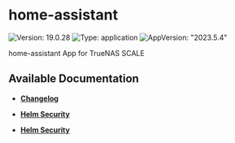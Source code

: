 # home-assistant

![Version: 19.0.28](https://img.shields.io/badge/Version-19.0.28-informational?style=flat-square) ![Type: application](https://img.shields.io/badge/Type-application-informational?style=flat-square) ![AppVersion: "2023.5.4"](https://img.shields.io/badge/AppVersion-"2023.5.4"-informational?style=flat-square)

home-assistant App for TrueNAS SCALE

## Available Documentation

- [**Changelog**](CHANGELOG)

- [**Helm Security**](container-security)

- [**Helm Security**](helm-security)

